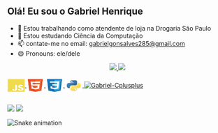 ## Olá! Eu sou o Gabriel Henrique

- 🔭 Estou trabalhando como atendente de loja na Drogaria São Paulo
- 🌱 Estou estudando Ciência da Computação
- 📫 contate-me no email: gabrielgonsalves285@gmail.com
- 😄 Pronouns: ele/dele

<div align="center">
  <a href="https://github.com/GabrielDeveloper22">
  <img height="180em" src="https://github-readme-stats.vercel.app/api?username=GabrielDeveloper22&show_icons=false&theme=dark&include_all_commits=true&count_private=true"/>
  <img height="180em" src="https://github-readme-stats.vercel.app/api/top-langs/?username=GabrielDeveloper22&layout=compact&langs_count=7&theme=dark"/>
</div>
   <div style="display: inline_block"><br>
  <img align="center" alt="Gabriel-Js" height="30" width="40" src="https://raw.githubusercontent.com/devicons/devicon/master/icons/javascript/javascript-plain.svg">
  <img align="center" alt="Gabriel-HTML" height="30" width="40" src="https://raw.githubusercontent.com/devicons/devicon/master/icons/html5/html5-original.svg">
  <img align="center" alt="Gabriel-CSS" height="30" width="40" src="https://raw.githubusercontent.com/devicons/devicon/master/icons/css3/css3-original.svg">
  <img align="center" alt="Gabriel-Python" height="30" width="40" src="https://raw.githubusercontent.com/devicons/devicon/master/icons/python/python-original.svg">
  <img align="center" alt="Gabriel-Cplusplus" height="30" width="40" src= "https://cdn.jsdelivr.net/gh/devicons/devicon/icons/cplusplus/cplusplus-original.svg">
</div>

  ##
  
  <div>
  <a href = "mailto:gabrielgonsalves285@gmail.com"><img src="https://img.shields.io/badge/Gmail-D14836?style=for-the-badge&logo=gmail&logoColor=white" target="_blank"></a>
  <a href="https://www.linkedin.com/in/gabriel-henrique-gonsalves-b8255218b" target="_blank"><img src="https://img.shields.io/badge/-LinkedIn-%230077B5?style=for-the-badge&logo=linkedin&logoColor=white" target="_blank"></a> 
    
  </div>    
  
   ![Snake animation](https://github.com/GabrielDeveloper22/GabrielDeveloper22/blob/output/github-contribution-grid-snake.svg)

